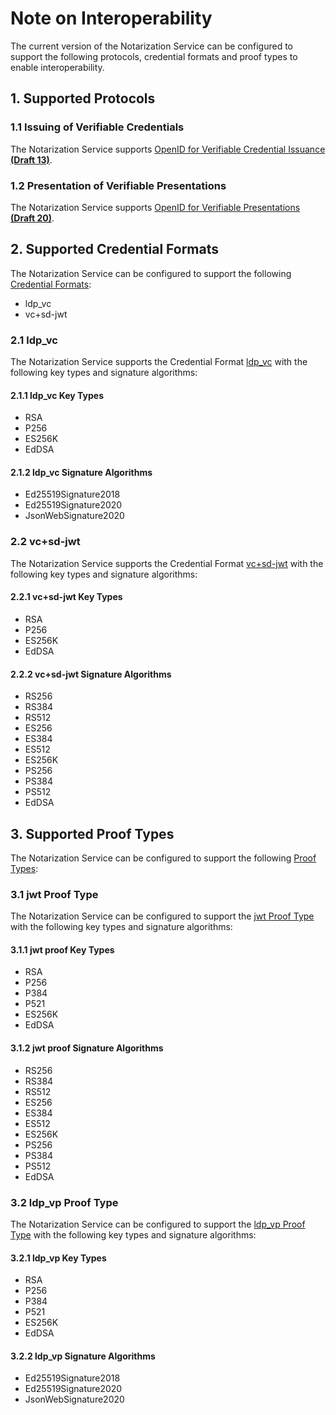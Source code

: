 # Note on Interoperability

The current version of the Notarization Service can be configured to support the following protocols, credential formats and proof types to enable interoperability.

## 1. Supported Protocols 

### 1.1 Issuing of Verifiable Credentials

The Notarization Service supports [OpenID for Verifiable Credential Issuance **(Draft 13)**](https://openid.net/specs/openid-4-verifiable-credential-issuance-1_0.html).

### 1.2 Presentation of Verifiable Presentations

The Notarization Service supports [OpenID for Verifiable Presentations **(Draft 20)**](https://openid.net/specs/openid-4-verifiable-presentations-1_0.html).

## 2. Supported Credential Formats

The Notarization Service can be configured to support the following [Credential Formats](https://openid.net/specs/openid-4-verifiable-credential-issuance-1_0.html#appendix-A):

* ldp_vc
* vc+sd-jwt 

### 2.1 ldp_vc

The Notarization Service supports the Credential Format [ldp_vc](https://openid.net/specs/openid-4-verifiable-credential-issuance-1_0.html#appendix-A.1.2) with the following key types and signature algorithms:

#### 2.1.1 ldp_vc Key Types

- RSA
- P256
- ES256K
- EdDSA

#### 2.1.2 ldp_vc Signature Algorithms

- Ed25519Signature2018
- Ed25519Signature2020
- JsonWebSignature2020

### 2.2 vc+sd-jwt

The Notarization Service supports the Credential Format [vc+sd-jwt](https://openid.net/specs/openid-4-verifiable-credential-issuance-1_0.html#appendix-A.3) with the following key types and signature algorithms:

#### 2.2.1 vc+sd-jwt Key Types

- RSA
- P256
- ES256K
- EdDSA

#### 2.2.2 vc+sd-jwt Signature Algorithms

- RS256
- RS384
- RS512
- ES256
- ES384
- ES512
- ES256K
- PS256
- PS384
- PS512
- EdDSA

## 3. Supported Proof Types

The Notarization Service can be configured to support the following [Proof Types](https://openid.net/specs/openid-4-verifiable-credential-issuance-1_0.html#name-proof-types):

### 3.1 jwt Proof Type

The Notarization Service can be configured to support the [jwt Proof Type](https://openid.net/specs/openid-4-verifiable-credential-issuance-1_0.html#section-7.2.1.1) with the following key types and signature algorithms:

#### 3.1.1 jwt proof Key Types

- RSA
- P256
- P384
- P521
- ES256K
- EdDSA

#### 3.1.2 jwt proof Signature Algorithms

- RS256
- RS384
- RS512
- ES256
- ES384
- ES512
- ES256K
- PS256
- PS384
- PS512
- EdDSA






### 3.2 ldp_vp Proof Type

The Notarization Service can be configured to support the [ldp_vp Proof Type](https://openid.net/specs/openid-4-verifiable-credential-issuance-1_0.html#section-7.2.1.2) with the following key types and signature algorithms:

#### 3.2.1 ldp_vp Key Types

- RSA
- P256
- P384
- P521
- ES256K
- EdDSA

#### 3.2.2 ldp_vp Signature Algorithms

- Ed25519Signature2018
- Ed25519Signature2020
- JsonWebSignature2020




